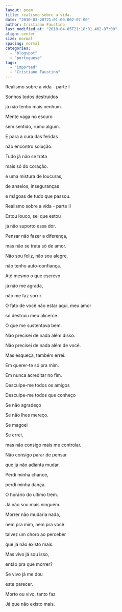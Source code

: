 ```yaml
---
layout: poem
title: realismo sobre a vida.
date: "2010-03-28T21:01:00.002-07:00"
author: Cristiano Faustino
last_modified_at: "2010-04-05T21:18:01.462-07:00"
align: center
size: normal
spacing: normal
categories:
  - "blogspot"
  - "portuguese"
tags:
  - "imported"
  - "Cristiano Faustino"
---
```


Realismo sobre a vida - parte I

Sonhos todos destruídos

já não tenho mais nenhum.

Mente vaga no escuro

sem sentido, rumo algum.

E para a cura das feridas

não encontro solução.

Tudo já não se trata

mais só do coração.

é uma mistura de loucuras,

de anseios, inseguranças

e mágoas de tudo que passou.

Realismo sobre a vida - parte II

Estou louco, sei que estou

já não suporto essa dor.

Pensar não fazer a diferença,

mas não se trata só de amor.

Não sou feliz, não sou alegre,

não tenho auto-confiança.

Até mesmo o que escrevo

já não me agrada,

não me faz sorrir.

O fato de você não estar aqui, meu amor

só destruiu meu alicerce.

O que me sustentava bem.

Não precisei de nada além disso.

Não precisei de nada além de você.

Mas esqueça, também errei.

Em querer-te só pra mim.

Em nunca acreditar no fim.

Desculpe-me todos os amigos

Desculpe-me todos que conheço

Se não agradeço

Se não lhes mereço.

Se magoei

Se errei, 

mas não consigo mais me controlar.

Não consigo parar de pensar

que já não adianta mudar.

Perdi minha chance,

perdi minha dança.

O horário do ultimo trem.

Já não sou mais ninguém.

Morrer não mudaria nada,

nem pra mim, nem pra você

talvez um choro ao perceber

que já não existo mais.

Mas vivo já sou isso,

então pra que morrer?

Se vivo já me dou 

este parecer.

Morto ou vivo, tanto faz

Já que não existo mais.
